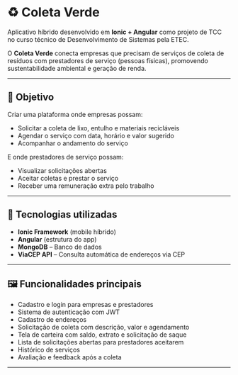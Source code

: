 # ♻️ Coleta Verde

Aplicativo híbrido desenvolvido em **Ionic + Angular** como projeto de TCC no curso técnico de Desenvolvimento de Sistemas pela ETEC.

O **Coleta Verde** conecta empresas que precisam de serviços de coleta de resíduos com prestadores de serviço (pessoas físicas), promovendo sustentabilidade ambiental e geração de renda.

---

## 🎯 Objetivo

Criar uma plataforma onde empresas possam:
- Solicitar a coleta de lixo, entulho e materiais recicláveis
- Agendar o serviço com data, horário e valor sugerido
- Acompanhar o andamento do serviço

E onde prestadores de serviço possam:
- Visualizar solicitações abertas
- Aceitar coletas e prestar o serviço
- Receber uma remuneração extra pelo trabalho

---

## 📲 Tecnologias utilizadas

- **Ionic Framework** (mobile híbrido)
- **Angular** (estrutura do app)
- **MongoDB** – Banco de dados
- **ViaCEP API** – Consulta automática de endereços via CEP

---

## 🖼️ Funcionalidades principais

- Cadastro e login para empresas e prestadores
- Sistema de autenticação com JWT
- Cadastro de endereços
- Solicitação de coleta com descrição, valor e agendamento
- Tela de carteira com saldo, extrato e solicitação de saque
- Lista de solicitações abertas para prestadores aceitarem
- Histórico de serviços
- Avaliação e feedback após a coleta

---

